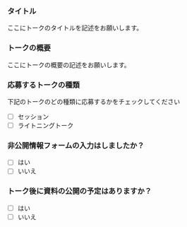 ### タイトル

ここにトークのタイトルを記述をお願いします。

### トークの概要

ここにトークの概要の記述をお願いします。

### 応募するトークの種類

下記のトークのどの種類に応募するかをチェックしてください

- [ ] セッション
- [ ] ライトニングトーク

### 非公開情報フォームの入力はしましたか？

- [ ] はい
- [ ] いいえ

### トーク後に資料の公開の予定はありますか？

- [ ] はい
- [ ] いいえ